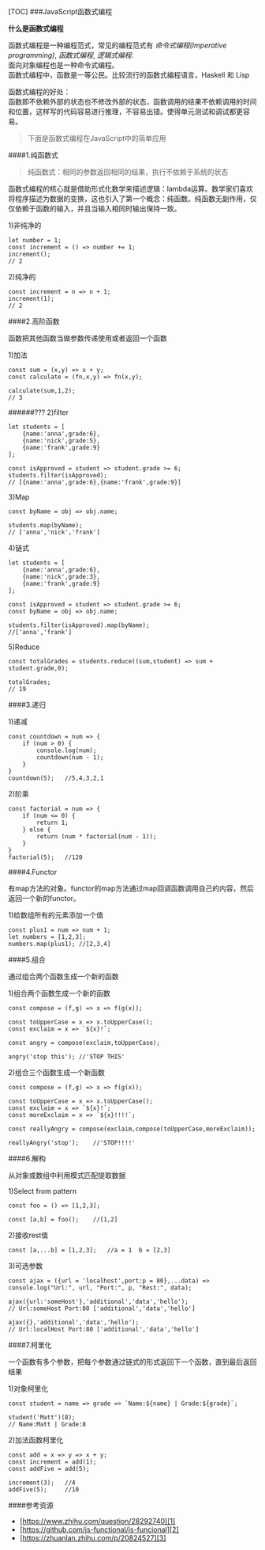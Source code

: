 [TOC]
###JavaScript函数式编程

**什么是函数式编程**  

函数式编程是一种编程范式，常见的编程范式有 *命令式编程(Imperative programming)*, *函数式编程*, *逻辑式编程*.  
面向对象编程也是一种命令式编程。  
函数式编程中，函数是一等公民。比较流行的函数式编程语言，Haskell 和 Lisp

函数式编程的好处：  
函数即不依赖外部的状态也不修改外部的状态，函数调用的结果不依赖调用的时间和位置，这样写的代码容易进行推理，不容易出错。使得单元测试和调试都更容易。

>下面是函数式编程在JavaScript中的简单应用

####1.纯函数式

>纯函数式：相同的参数返回相同的结果，执行不依赖于系统的状态

函数式编程的核心就是借助形式化数学来描述逻辑：lambda运算。数学家们喜欢将程序描述为数据的变换，这也引入了第一个概念：纯函数。纯函数无副作用，仅仅依赖于函数的输入，并且当输入相同时输出保持一致。

1)非纯净的

    let number = 1;
    const increment = () => number += 1;
    increment();
    // 2

2)纯净的

    const increment = n => n + 1;
    increment(1);
    // 2

####2.高阶函数

函数把其他函数当做参数传递使用或者返回一个函数

1)加法

    const sum = (x,y) => x + y;
    const calculate = (fn,x,y) => fn(x,y);
    
    calculate(sum,1,2);
    // 3

######???
2)filter

    let students = [
        {name:'anna',grade:6},
        {name:'nick',grade:5},
        {name:'frank',grade:9}
    ];
    
    const isApproved = student => student.grade >= 6;
    students.filter(isApproved);
    // [{name:'anna',grade:6},{name:'frank',grade:9}]

3)Map

    const byName = obj => obj.name;
    
    students.map(byName);
    // ['anna','nick','frank']

4)链式

    let students = [
        {name:'anna',grade:6},
        {name:'nick',grade:3},
        {name:'frank',grade:9}
    ];
    
    const isApproved = student => student.grade >= 6;
    const byName = obj => obj.name;
    
    students.filter(isApproved).map(byName);
    //['anna','frank']

5)Reduce

    const totalGrades = students.reduce((sum,student) => sum + student.grade,0);
    
    totalGrades;
    // 19

####3.递归

1)递减

    const countdown = num => {
        if (num > 0) {
            console.log(num);
            countdown(num - 1);
        }
    }
    countdown(5);   //5,4,3,2,1

2)阶乘

    const factorial = num => {
        if (num <= 0) {
            return 1;
        } else {
            return (num * factorial(num - 1));
        }
    }
    factorial(5);   //120

####4.Functor

有map方法的对象。functor的map方法通过map回调函数调用自己的内容，然后返回一个新的functor。

1)给数组所有的元素添加一个值

    const plus1 = num => num + 1;
    let numbers = [1,2,3];
    numbers.map(plus1); //[2,3,4]

####5.组合

通过组合两个函数生成一个新的函数

1)组合两个函数生成一个新的函数

    const compose = (f,g) => x => f(g(x));
    
    const toUpperCase = x => x.toUpperCase();
    const exclaim = x => `${x}!`;
    
    const angry = compose(exclaim,toUpperCase);
    
    angry('stop this'); //'STOP THIS'

2)组合三个函数生成一个新函数

    const compose = (f,g) => x => f(g(x));
    
    const toUpperCase = x => x.toUpperCase();
    const exclaim = x => `${x}!`;
    const moreExclaim = x => `${x}!!!!`;
    
    const reallyAngry = compose(exclaim,compose(toUpperCase,moreExclaim));
    
    reallyAngry('stop');    //'STOP!!!!'

####6.解构

从对象或数组中利用模式匹配提取数据

1)Select from pattern

    const foo = () => [1,2,3];
    
    const [a,b] = foo();    //[1,2]

2)接收rest值

    const [a,...b] = [1,2,3];   //a = 1  b = [2,3]

3)可选参数

    const ajax = ({url = 'localhost',port:p = 80},...data) => console.log("Url:", url, "Port:", p, "Rest:", data);
    
    ajax({url:'someHost'},'additional','data','hello');
    // Url:someHost Port:80 ['additional','data','hello']
    
    ajax({},'additional','data','hello');
    // Url:localHost Port:80 ['additional','data','hello']

####7.柯里化

一个函数有多个参数，把每个参数通过链式的形式返回下一个函数，直到最后返回结果

1)对象柯里化

    const student = name => grade => `Name:${name} | Grade:${grade}`;
    
    student('Matt')(8);
    // Name:Matt | Grade:8

2)加法函数柯里化

    const add = x => y => x + y;
    const increment = add(1);
    const addFive = add(5);
    
    increment(3);   //4
    addFive(5);     //10

####参考资源

* [https://www.zhihu.com/question/28292740][1]
* [https://github.com/js-functional/js-funcional][2]
* [https://zhuanlan.zhihu.com/p/20824527][3]

[1]: https://www.zhihu.com/question/28292740 (链接提示)
[2]: https://github.com/js-functional/js-funcional (链接提示)
[3]: https://zhuanlan.zhihu.com/p/20824527 (链接提示)














